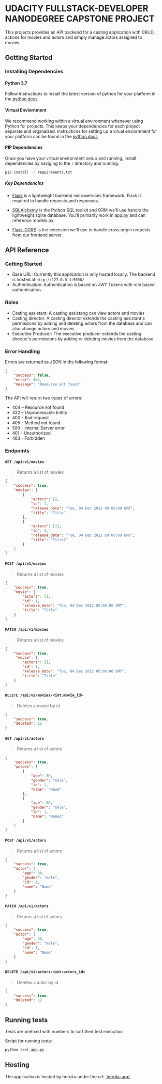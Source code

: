 # UDACITY FULLSTACK-DEVELOPER NANODEGREE CAPSTONE PROJECT

This projects provides an API backend for a casting application with CRUD actions for movies and actors and simply manage actors assigned to movies

## Getting Started

### Installing Dependencies

#### Python 3.7

Follow instructions to install the latest version of python for your platform in the [python docs](https://docs.python.org/3/using/unix.html#getting-and-installing-the-latest-version-of-python)

#### Virtual Enviornment

We recommend working within a virtual environment whenever using Python for projects. This keeps your dependencies for each project separate and organaized. Instructions for setting up a virual enviornment for your platform can be found in the [python docs](https://packaging.python.org/guides/installing-using-pip-and-virtual-environments/)

#### PIP Dependencies

Once you have your virtual environment setup and running, install dependencies by naviging to the `/` directory and running:

```bash
pip install -r requirements.txt
```

##### Key Dependencies

- [Flask](http://flask.pocoo.org/)  is a lightweight backend microservices framework. Flask is required to handle requests and responses.

- [SQLAlchemy](https://www.sqlalchemy.org/) is the Python SQL toolkit and ORM we'll use handle the lightweight sqlite database. You'll primarily work in app.py and can reference models.py. 

- [Flask-CORS](https://flask-cors.readthedocs.io/en/latest/#) is the extension we'll use to handle cross origin requests from our frontend server. 

## API Reference

### Getting Started

- Base URL: Currently this application is only hosted locally. The backend is hosted at `http://127.0.0.1:5000/`
- Authentication: Authentication is based on JWT Tokens with role based authentication.

### Roles
- Casting assistant: A casting assistang can view actors and movies
- Casting director: A casting director extends the casting assistant's permissions by adding and deleting actors from the database and can also change actors and movies
- Executive Producer: The executive producer extends the casting director's permissions by adding or deleting movies from the database

### Error Handling
Errors are returned as JSON in the following format:
```json
{
    "success": false,
    "error": 404,
    "message": "Resource not found"
}
```

The API will return two types of errors:

- 404 – Resource not found
- 422 – Unprocessable Entity
- 400 - Bad request
- 405 - Method not found
- 500 - Internal Server error
- 401 - Unauthorized
- 4ß3 - Forbidden

### Endpoints

#### `GET /api/v1/movies`
> Returns a list of movies
```json
{
    "success": true,
    "movies": [
        {
            "actors": [], 
            "id": 1, 
            "release_date": "Tue, 04 Dec 2012 00:00:00 GMT", 
            "title": "Title"
        },
        {
            "actors": [1], 
            "id": 2, 
            "release_date": "Tue, 04 Dec 2012 00:00:00 GMT", 
            "title": "Title2"
        }
    ]
}
```

#### `POST /api/v1/movies`
> Returns a list of movies
```json
{
    "success": true,
    "movie": {
        "actors": [], 
        "id": 1, 
        "release_date": "Tue, 04 Dec 2012 00:00:00 GMT", 
        "title": "Title"
    }
}
```

#### `PATCH /api/v1/movies`
> Returns a list of movies
```json
{
    "success": true,
     "movie": {
        "actors": [], 
        "id": 1, 
        "release_date": "Tue, 04 Dec 2012 00:00:00 GMT", 
        "title": "Title"
    }
}
```

#### `DELETE /api/v1/movies/<int:movie_id>`
> Deletes a movie by id
```json
{
    "success": true,
    "deleted": 12
}
```

#### `GET /api/v1/actors`
> Returns a list of actors
```json
{
    "success": true,
    "actors": [
        {
            "age": 30, 
            "gender": "male", 
            "id": 1, 
            "name": "Name"
        },
        {
            "age": 50, 
            "gender": "male", 
            "id": 1, 
            "name": "Name2"
        }
    ]
}
```

#### `POST /api/v1/actors`
> Returns a list of actors
```json
{
    "success": true,
    "actor": {
        "age": 30, 
        "gender": "male", 
        "id": 1, 
        "name": "Name"
    }
}
```

#### `PATCH /api/v1/actors`
> Returns a list of actors
```json
{
    "success": true,
    "actor": {
        "age": 30, 
        "gender": "male", 
        "id": 1, 
        "name": "Name"
    }
}
```

#### `DELETE /api/v1/actors/<int:actors_id>`
> Deletes a actor by id
```json
{
    "success": true,
    "deleted": 12
}
```

## Running tests

Tests are prefixed with numbers to sort their test execution

Script for running tests:

```bash
python test_app.py
```

## Hosting

The application is hosted by heroku under the url: ['heroku app'](https://)
